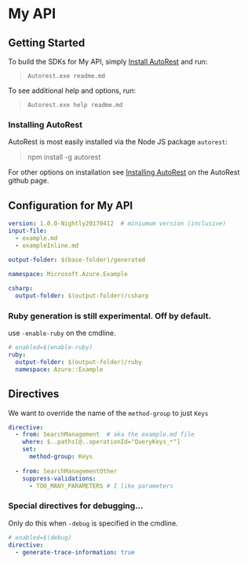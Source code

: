
# My API 

## Getting Started 
To build the SDKs for My API, simply [Install AutoRest](#Installing-AutoRest) and run:

> `Autorest.exe readme.md`

To see additional help and options, run:

> `Autorest.exe help readme.md`

### Installing AutoRest
AutoRest is most easily installed via the Node JS package `autorest`:

> npm install -g autorest 

For other options on installation see [Installing AutoRest](https://aka.ms/installing-autorest.md) on the AutoRest github page.

## Configuration for My API

``` yaml
version: 1.0.0-Nightly20170412  # miniumum version (inclusive)
input-file: 
  - example.md
  - exampleInline.md 

output-folder: $(base-folder)/generated
  
namespace: Microsoft.Azure.Example

csharp:
  output-folder: $(output-folder)/csharp

```

### Ruby generation is still experimental. Off by default.

use `-enable-ruby` on the cmdline. 


``` yaml           
# enabled=$(enable-ruby) 
ruby:
  output-folder: $(output-folder)/ruby
  namespace: Azure::Example
``` 

## Directives 

We want to override the name of the `method-group` to just `Keys`

``` yaml
directive:
  - from: SearchManagement  # aka the example.md file
    where: $..paths[@..operationId="QueryKeys_*"]
    set:
      method-group: Keys
      
  - from: SearchManagementOther
    suppress-validations: 
      - TOO_MANY_PARAMETERS # I like parameters
```

### Special directives for debugging...

Only do this when `-debug` is specified in the cmdline.

``` yaml
# enabled=$(debug)
directive:
  - generate-trace-information: true

```

